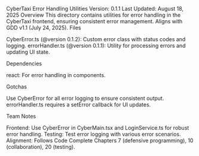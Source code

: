 CyberTaxi Error Handling Utilities
Version: 0.1.1 Last Updated: August 18, 2025
Overview
This directory contains utilities for error handling in the CyberTaxi frontend, ensuring consistent error management. Aligns with GDD v1.1 (July 24, 2025).
Files

CyberError.ts (@version 0.1.2): Custom error class with status codes and logging.
errorHandler.ts (@version 0.1.1): Utility for processing errors and updating UI state.

Dependencies

react: For error handling in components.

Gotchas

Use CyberError for all error logging to ensure consistent output.
errorHandler.ts requires a setError callback for UI updates.

Team Notes

Frontend: Use CyberError in CyberMain.tsx and LoginService.ts for robust error handling.
Testing: Test error logging with various error scenarios.
Alignment: Follows Code Complete Chapters 7 (defensive programming), 10 (collaboration), 20 (testing).

